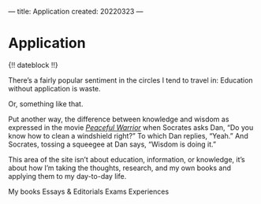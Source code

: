 —
title: Application
created: 20220323
—

# Application

{!! dateblock !!}

There’s a fairly popular sentiment in the circles I tend to travel in: Education without application is waste.

Or, something like that.

Put another way, the difference between knowledge and wisdom as expressed in the movie [*Peaceful Warrior*](https://www.imdb.com/title/tt0438315/) when Socrates asks Dan, “Do you know how to clean a windshield right?” To which Dan replies, “Yeah.” And Socrates, tossing a squeegee at Dan says, “Wisdom is doing it.”

This area of the site isn’t about education, information, or knowledge, it’s about how I’m taking the thoughts, research, and my own books and applying them to my day-to-day life.

My books
Essays & Editorials
Exams
Experiences

